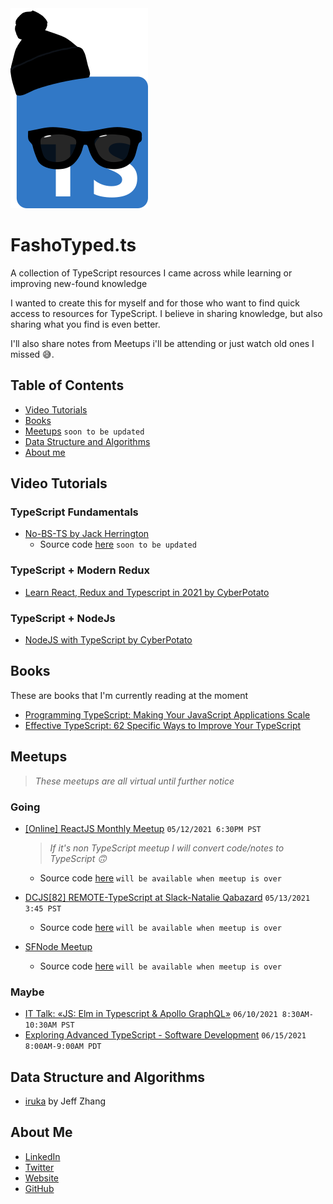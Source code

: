 <div align="left">
	<img src="./img/FashoTyped-logo.svg".svg"  alt="logo">
</div>

# FashoTyped.ts

A collection of TypeScript resources I came across while learning or improving new-found knowledge

I wanted to create this for myself and for those who want to find quick access to resources for TypeScript. I believe in sharing knowledge, but also sharing what you find is even better.

I'll also share notes from Meetups i'll be attending or just watch old ones I missed 😅.

## Table of Contents

- [Video Tutorials](#Video-Tutorials)
- [Books](#Books)
- [Meetups](#Meetups) `soon to be updated`
- [Data Structure and Algorithms](#Data-Structure-and-Algorithms)
- [About me](#About-me)

## Video Tutorials

### TypeScript Fundamentals

- [No-BS-TS by Jack Herrington](https://www.youtube.com/playlist?list=PLNqp92_EXZBJYFrpEzdO2EapvU0GOJ09n)
  - Source code [here]() `soon to be updated`

### TypeScript + Modern Redux

- [Learn React, Redux and Typescript in 2021 by CyberPotato](https://youtube.com/playlist?list=PLDrGjPCkkytsnmvgMPJBomOVx0XZ_gkCh)

### TypeScript + NodeJs

- [NodeJS with TypeScript by CyberPotato](https://youtube.com/playlist?list=PLDrGjPCkkyttKa1RX0bV7EZHstfrsg3xH)

## Books

These are books that I'm currently reading at the moment

- [Programming TypeScript: Making Your JavaScript Applications Scale](https://www.amazon.com/Programming-TypeScript-Making-JavaScript-Applications/dp/1492037656/ref=sr_1_5?dchild=1&keywords=TypeScript&qid=1620835511&sr=8-5)
- [Effective TypeScript: 62 Specific Ways to Improve Your TypeScript](https://www.amazon.com/Effective-TypeScript-Specific-Ways-Improve/dp/1492053740/ref=sr_1_7?dchild=1&keywords=TypeScript&qid=1620835511&sr=8-7)

## Meetups

> _These meetups are all virtual until further notice_

### Going

- [[Online] ReactJS Monthly Meetup](https://www.meetup.com/sandiegojs/events/lzptzrycchbqb/) `05/12/2021 6:30PM PST`

  > _If it's non TypeScript meetup I will convert code/notes to TypeScript 🙃_

  - Source code [here]() `will be available when meetup is over`

- [DCJS[82] REMOTE-TypeScript at Slack-Natalie Qabazard](https://www.meetup.com/DC-JavaScript/events/276814452/) `05/13/2021 3:45 PST`

  - Source code [here]() `will be available when meetup is over`

- [SFNode Meetup](https://www.meetup.com/sfnode/events/hdgjmrycchbrb/)

  - Source code [here]() `will be available when meetup is over`

### Maybe

- [IT Talk: «JS: Elm in Typescript & Apollo GraphQL»](https://www.eventbrite.com/e/it-talk-js-elm-in-typescript-apollo-graphql-tickets-155607025803?aff=ebdssbonlinesearch) `06/10/2021 8:30AM-10:30AM PST`
- [Exploring Advanced TypeScript - Software Development](https://www.eventbrite.com/e/exploring-advanced-typescript-software-development-tickets-154717386869?aff=ebdssbonlinesearch) `06/15/2021 8:00AM-9:00AM PDT`

## Data Structure and Algorithms

- [iruka](https://github.com/jeffzh4ng/iruka) by Jeff Zhang

## About Me

- [LinkedIn](https://www.linkedin.com/in/marvj/)
- [Twitter](https://twitter.com/saschamars)
- [Website](https://saschamars.me/)
- [GitHub](https://github.com/Mvrs)
